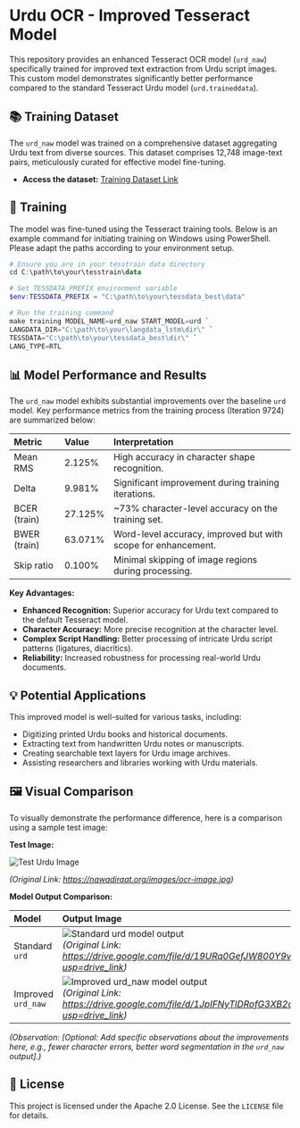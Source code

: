 # Urdu OCR - Improved Tesseract Model

This repository provides an enhanced Tesseract OCR model (`urd_naw`) specifically trained for improved text extraction from Urdu script images. This custom model demonstrates significantly better performance compared to the standard Tesseract Urdu model (`urd.traineddata`).

## 📚 Training Dataset

The `urd_naw` model was trained on a comprehensive dataset aggregating Urdu text from diverse sources. This dataset comprises 12,748 image-text pairs, meticulously curated for effective model fine-tuning.

- **Access the dataset:** [Training Dataset Link](https://drive.google.com/file/d/1jbdFo1ea8MxZ7yHOVIcPgP5yOd4ihvBU/view?usp=drive_link)

## 🚀 Training

The model was fine-tuned using the Tesseract training tools. Below is an example command for initiating training on Windows using PowerShell. Please adapt the paths according to your environment setup.

```powershell
# Ensure you are in your tesstrain data directory
cd C:\path\to\your\tesstrain\data

# Set TESSDATA_PREFIX environment variable
$env:TESSDATA_PREFIX = "C:\path\to\your\tessdata_best\data"

# Run the training command
make training MODEL_NAME=urd_naw START_MODEL=urd `
LANGDATA_DIR="C:\path\to\your\langdata_lstm\dir\" `
TESSDATA="C:\path\to\your\tessdata_best\dir\" `
LANG_TYPE=RTL
```

## 📊 Model Performance and Results

The `urd_naw` model exhibits substantial improvements over the baseline `urd` model. Key performance metrics from the training process (Iteration 9724) are summarized below:

| Metric       | Value    | Interpretation                                       |
| :----------- | :------- | :--------------------------------------------------- |
| Mean RMS     | 2.125%   | High accuracy in character shape recognition.        |
| Delta        | 9.981%   | Significant improvement during training iterations.  |
| BCER (train) | 27.125%  | ~73% character-level accuracy on the training set. |
| BWER (train) | 63.071%  | Word-level accuracy, improved but with scope for enhancement. |
| Skip ratio   | 0.100%   | Minimal skipping of image regions during processing. |

**Key Advantages:**

- **Enhanced Recognition:** Superior accuracy for Urdu text compared to the default Tesseract model.
- **Character Accuracy:** More precise recognition at the character level.
- **Complex Script Handling:** Better processing of intricate Urdu script patterns (ligatures, diacritics).
- **Reliability:** Increased robustness for processing real-world Urdu documents.

## 💡 Potential Applications

This improved model is well-suited for various tasks, including:

- Digitizing printed Urdu books and historical documents.
- Extracting text from handwritten Urdu notes or manuscripts.
- Creating searchable text layers for Urdu image archives.
- Assisting researchers and libraries working with Urdu materials.

## 🖼️ Visual Comparison

To visually demonstrate the performance difference, here is a comparison using a sample test image:

**Test Image:**

![Test Urdu Image](https://nawadiraat.org/images/ocr-image.jpg)

*(Original Link: https://nawadiraat.org/images/ocr-image.jpg)*

**Model Output Comparison:**

| Model             | Output Image                                       |
| :---------------- | :------------------------------------------------- |
| Standard `urd`    | ![Standard urd model output](DIRECT_LINK_TO_URD_OUTPUT_IMAGE) <br> *(Original Link: https://drive.google.com/file/d/19URq0GefJW800Y9vx6hvq7WnaHQ4tgoU/view?usp=drive_link)* |
| Improved `urd_naw`| ![Improved urd_naw model output](DIRECT_LINK_TO_URD_NAW_OUTPUT_IMAGE) <br> *(Original Link: https://drive.google.com/file/d/1JpIFNyTlDRofG3XB2o8kzPhUzNDzPQM5/view?usp=drive_link)* |

*(Observation: [Optional: Add specific observations about the improvements here, e.g., fewer character errors, better word segmentation in the `urd_naw` output].)*

## 📜 License

This project is licensed under the Apache 2.0 License. See the `LICENSE` file for details.
